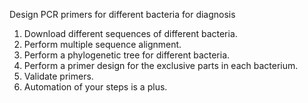 Design PCR primers for different bacteria for diagnosis
1. Download different sequences of different bacteria.
2. Perform multiple sequence alignment.
3. Perform a phylogenetic tree for different bacteria.
4. Perform a primer design for the exclusive parts in each bacterium.
5. Validate primers.
6. Automation of your steps is a plus.
